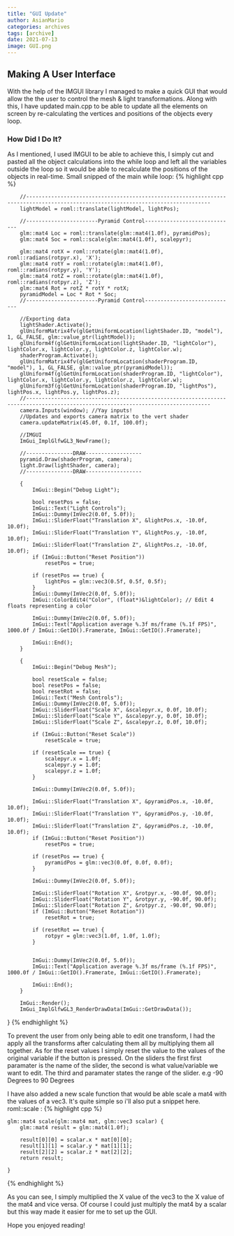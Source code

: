 ```yaml
---
title: "GUI Update"
author: AsianMario
categories: archives
tags: [archive]
date: 2021-07-13
image: GUI.png
---
```


## Making A User Interface

With the help of the IMGUI library I managed to make a quick GUI that would allow the the user to control the mesh & light transformations. Along with this, I have updated main.cpp to be able to update all the elements on screen by re-calculating the vertices and positions of the objects every loop.

### How Did I Do It?

As I mentioned, I used IMGUI to be able to achieve this, I simply cut and pasted all the object calculations into the while loop and left all the variables outside the loop so it would be able to recalculate the positions of the objects in real-time.
Small snipped of the main while loop:
{% highlight cpp %}

    	//---------------------------------------------------------------------------------------------------------------------------------
    	lightModel = roml::translate(lightModel, lightPos);

    	//-----------------------Pyramid Control-----------------------------
    	glm::mat4 Loc = roml::translate(glm::mat4(1.0f), pyramidPos);
    	glm::mat4 Soc = roml::scale(glm::mat4(1.0f), scalepyr);

    	glm::mat4 rotX = roml::rotate(glm::mat4(1.0f), roml::radians(rotpyr.x), 'X');
    	glm::mat4 rotY = roml::rotate(glm::mat4(1.0f), roml::radians(rotpyr.y), 'Y');
    	glm::mat4 rotZ = roml::rotate(glm::mat4(1.0f), roml::radians(rotpyr.z), 'Z');
    	glm::mat4 Rot = rotZ * rotY * rotX;
    	pyramidModel = Loc * Rot * Soc;
    	//-----------------------Pyramid Control-----------------------------

    	//Exporting data
    	lightShader.Activate();
    	glUniformMatrix4fv(glGetUniformLocation(lightShader.ID, "model"), 1, GL_FALSE, glm::value_ptr(lightModel));
    	glUniform4f(glGetUniformLocation(lightShader.ID, "lightColor"), lightColor.x, lightColor.y, lightColor.z, lightColor.w);
    	shaderProgram.Activate();
    	glUniformMatrix4fv(glGetUniformLocation(shaderProgram.ID, "model"), 1, GL_FALSE, glm::value_ptr(pyramidModel));
    	glUniform4f(glGetUniformLocation(shaderProgram.ID, "lightColor"), lightColor.x, lightColor.y, lightColor.z, lightColor.w);
    	glUniform3f(glGetUniformLocation(shaderProgram.ID, "lightPos"), lightPos.x, lightPos.y, lightPos.z);
    	//---------------------------------------------------------------------------------------------------------------------------------
    	camera.Inputs(window); //Yay inputs!
    	//Updates and exports camera matrix to the vert shader
    	camera.updateMatrix(45.0f, 0.1f, 100.0f);

    	//IMGUI
    	ImGui_ImplGlfwGL3_NewFrame();

    	//---------------DRAW------------------
    	pyramid.Draw(shaderProgram, camera);
    	light.Draw(lightShader, camera);
    	//---------------DRAW------------------

    	{
    		ImGui::Begin("Debug Light");

    		bool resetPos = false;
    		ImGui::Text("Light Controls");
    		ImGui::Dummy(ImVec2(0.0f, 5.0f));
    		ImGui::SliderFloat("Translation X", &lightPos.x, -10.0f, 10.0f);
    		ImGui::SliderFloat("Translation Y", &lightPos.y, -10.0f, 10.0f);
    		ImGui::SliderFloat("Translation Z", &lightPos.z, -10.0f, 10.0f);
    		if (ImGui::Button("Reset Position"))
    			resetPos = true;

    		if (resetPos == true) {
    			lightPos = glm::vec3(0.5f, 0.5f, 0.5f);
    		}
    		ImGui::Dummy(ImVec2(0.0f, 5.0f));
    		ImGui::ColorEdit4("Color", (float*)&lightColor); // Edit 4 floats representing a color

    		ImGui::Dummy(ImVec2(0.0f, 5.0f));
    		ImGui::Text("Application average %.3f ms/frame (%.1f FPS)", 1000.0f / ImGui::GetIO().Framerate, ImGui::GetIO().Framerate);

    		ImGui::End();
    	}

    	{
    		ImGui::Begin("Debug Mesh");

    		bool resetScale = false;
    		bool resetPos = false;
    		bool resetRot = false;
    		ImGui::Text("Mesh Controls");
    		ImGui::Dummy(ImVec2(0.0f, 5.0f));
    		ImGui::SliderFloat("Scale X", &scalepyr.x, 0.0f, 10.0f);
    		ImGui::SliderFloat("Scale Y", &scalepyr.y, 0.0f, 10.0f);
    		ImGui::SliderFloat("Scale Z", &scalepyr.z, 0.0f, 10.0f);

    		if (ImGui::Button("Reset Scale"))
    			resetScale = true;

    		if (resetScale == true) {
    			scalepyr.x = 1.0f;
    			scalepyr.y = 1.0f;
    			scalepyr.z = 1.0f;
    		}

    		ImGui::Dummy(ImVec2(0.0f, 5.0f));

    		ImGui::SliderFloat("Translation X", &pyramidPos.x, -10.0f, 10.0f);
    		ImGui::SliderFloat("Translation Y", &pyramidPos.y, -10.0f, 10.0f);
    		ImGui::SliderFloat("Translation Z", &pyramidPos.z, -10.0f, 10.0f);
    		if (ImGui::Button("Reset Position"))
    			resetPos = true;

    		if (resetPos == true) {
    			pyramidPos = glm::vec3(0.0f, 0.0f, 0.0f);
    		}

    		ImGui::Dummy(ImVec2(0.0f, 5.0f));

    		ImGui::SliderFloat("Rotation X", &rotpyr.x, -90.0f, 90.0f);
    		ImGui::SliderFloat("Rotation Y", &rotpyr.y, -90.0f, 90.0f);
    		ImGui::SliderFloat("Rotation Z", &rotpyr.z, -90.0f, 90.0f);
    		if (ImGui::Button("Reset Rotation"))
    			resetRot = true;

    		if (resetRot == true) {
    			rotpyr = glm::vec3(1.0f, 1.0f, 1.0f);
    		}


    		ImGui::Dummy(ImVec2(0.0f, 5.0f));
    		ImGui::Text("Application average %.3f ms/frame (%.1f FPS)", 1000.0f / ImGui::GetIO().Framerate, ImGui::GetIO().Framerate);

    		ImGui::End();
    	}

    	ImGui::Render();
    	ImGui_ImplGlfwGL3_RenderDrawData(ImGui::GetDrawData());

}
{% endhighlight %}

To prevent the user from only being able to edit one transform, I had the apply all the transforms after calculating them all by multiplying them all together.
As for the reset values I simply reset the value to the values of the original variable if the button is pressed. On the sliders the first first paramater is the name of the slider, the second is what value/variable we want to edit. The third and paramater states the range of the slider. e.g -90 Degrees to 90 Degrees

I have also added a new scale function that would be able scale a mat4 with the values of a vec3. It's quite simple so i'll also put a snippet here.
roml::scale :
{% highlight cpp %}

    glm::mat4 scale(glm::mat4 mat, glm::vec3 scalar) {
    	glm::mat4 result = glm::mat4(1.0f);

    	result[0][0] = scalar.x * mat[0][0];
    	result[1][1] = scalar.y * mat[1][1];
    	result[2][2] = scalar.z * mat[2][2];
    	return result;

    }

{% endhighlight %}

As you can see, I simply multiplied the X value of the vec3 to the X value of the mat4 and vice versa. Of course I could just multiply the mat4 by a scalar but this way made it easier for me to set up the GUI.

Hope you enjoyed reading!
